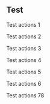 ## Test

Test actions 1

Test actions 2

Test actions 3

Test actions 4

Test actions 5

Test actions 6

Test actions 78
